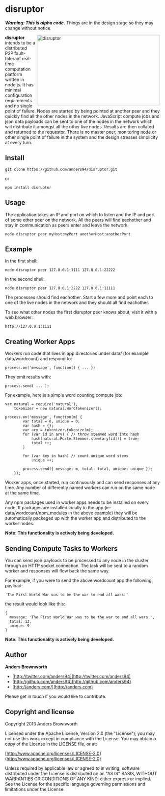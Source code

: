 disruptor
=========

***Warning: This is alpha code.*** Things are in the design stage so they may change without notice.

<img src="http://anders.com/1offs/disruptor.png" width="400" height="228" alt="disruptor" align="right" />

**disruptor** intends to be a distributed P2P fault-tolerant real-time computation platform written in 
node.js. It has minimal configuration requirements and no single point of failure. Nodes are started 
by being pointed at another peer and they quickly find all the other nodes in the network. JavaScript
compute jobs and json data payloads can be sent to one of the nodes in the network which will distribute
it amongst all the other live nodes. Results are then collated and returned to the requestor. There 
is no master peer, monitoring node or other single point of failure in the system and the design 
stresses simplicity at every turn.

Install
-----
    git clone https://github.com/anders94/disruptor.git

or

    npm install disruptor

Usage
-----
The application takes an IP and port on which to listen and the IP and port of some other peer 
on the network. All the peers will find eachother and stay in communication as peers enter and
leave the network.

    node disruptor peer myHost:myPort anotherHost:anotherPort

Example
-------
In the first shell:

    node disruptor peer 127.0.0.1:1111 127.0.0.1:22222

In the second shell:

    node disruptor peer 127.0.0.1:2222 127.0.0.1:11111

The processes should find eachother. Start a few more and point each to one of the live nodes in 
the network and they should all find eachother.

To see what other nodes the first disruptor peer knows about, visit it with a web browser:

    http://127.0.0.1:1111

Creating Worker Apps
--------------------
Workers run code that lives in app directories under data/ (for example data/wordcount) and 
respond to:

    process.on('message', function() { ... }) 

They emit results with:

    process.send( ... );

For example, here is a simple word counting compute job:

    var natural = require('natural'),
        tokenizer = new natural.WordTokenizer();
    
    process.on('message', function(m) {
            var total = 0, unique = 0;
            var hash = {};
            var ary = tokenizer.tokenize(m);
            for (var id in ary) { // throw stemmed word into hash
                hash[natural.PorterStemmer.stem(ary[id])] = true;
                total ++;
            }
    
            for (var key in hash) // count unique word stems
                unique ++;
    
            process.send({ message: m, total: total, unique: unique });
        });

Worker apps, once started, run continuously and can send responses at any time. Any number
of differently named workers can run on the same node at the same time.

Any npm packages used in worker apps needs to be installed on every node. If packages are 
installed locally to the app (ie: data/wordcount/npm_modules in the above example) they will 
be automatically packeged up with the worker app and distributed to the worker nodes.

**Note: This functionality is actively being developed.**

Sending Compute Tasks to Workers
--------------------------------
You can send json payloads to be processed to any node in the cluster through an HTTP socket
connection. The task will be sent to a random worker and responses will flow back the same way.

For example, if you were to send the above wordcount app the following payload:

    'The First World War was to be the war to end all wars.'

the result would look like this:

    {
      message: 'The First World War was to be the war to end all wars.',
      total: 13,
      unique: 9
    }

**Note: This functionality is actively being developed.**

Author
------
**Anders Brownworth**

+ [http://twitter.com/anders94](http://twitter.com/anders94)
+ [http://github.com/anders94](http://github.com/anders94)
+ [http://anders.com/](http://anders.com)

Please get in touch if you would like to contribute.

Copyright and license
---------------------
Copyright 2013 Anders Brownworth

Licensed under the Apache License, Version 2.0 (the "License"); you may not use this work except 
in compliance with the License. You may obtain a copy of the License in the LICENSE file, or at:

  [http://www.apache.org/licenses/LICENSE-2.0](http://www.apache.org/licenses/LICENSE-2.0)

Unless required by applicable law or agreed to in writing, software distributed under the 
License is distributed on an "AS IS" BASIS, WITHOUT WARRANTIES OR CONDITIONS OF ANY KIND, either 
express or implied. See the License for the specific language governing permissions and
limitations under the License.
